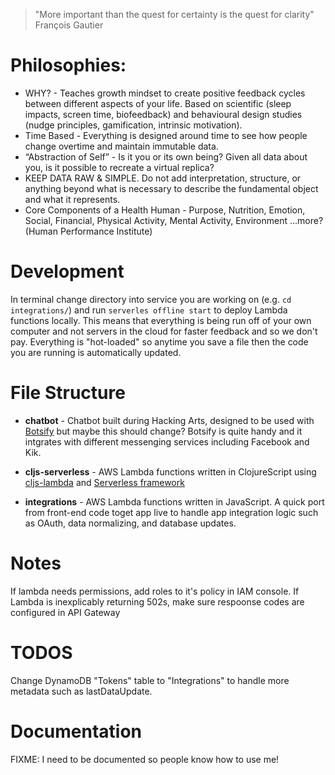 > "More important than the quest for certainty is the quest for clarity" 
> François Gautier

# Philosophies:
* WHY? - Teaches growth mindset to create positive feedback cycles between different aspects of your life. Based on scientific (sleep impacts, screen time, biofeedback) and behavioural design studies (nudge principles, gamification, intrinsic motivation).
* Time Based - Everything is designed around time to see how people change overtime and maintain immutable data.
* “Abstraction of Self” - Is it you or its own being? Given all data about you, is it possible to recreate a virtual replica?
* KEEP DATA RAW & SIMPLE. Do not add interpretation, structure, or anything beyond what is necessary to describe the fundamental object and what it represents.
* Core Components of a Health Human - Purpose, Nutrition, Emotion, Social, Financial, Physical Activity, Mental Activity, Environment ...more? (Human Performance Institute)

# Development
In terminal change directory into service you are working on (e.g. `cd integrations/`) and run `serverles offline start` to deploy Lambda functions locally. This means that everything is being run off of your own computer and not servers in the cloud for faster feedback and so we don't pay. Everything is "hot-loaded" so anytime you save a file then the code you are running is automatically updated.

# File Structure

- **chatbot** - Chatbot built during Hacking Arts, designed to be used with [Botsify](botsify.com) but maybe this should change? Botsify is quite handy and it intgrates with different messenging services including Facebook and Kik.

- **cljs-serverless** - AWS Lambda functions written in ClojureScript using [cljs-lambda](https://github.com/nervous-systems/cljs-lambda/tree/master/cljs-lambda) and [Serverless framework](https://serverless.com/)

- **integrations** - AWS Lambda functions written in JavaScript. A quick port from front-end code toget app live to handle app integration logic such as OAuth, data normalizing, and database updates.


# Notes
If lambda needs permissions, add roles to it's policy in IAM console.
If Lambda is inexplicably returning 502s, make sure respoonse codes are configured in API Gateway
# TODOS
Change DynamoDB "Tokens" table to "Integrations" to handle more metadata such as lastDataUpdate.
# Documentation
FIXME: I need to be documented so people know how to use me!
